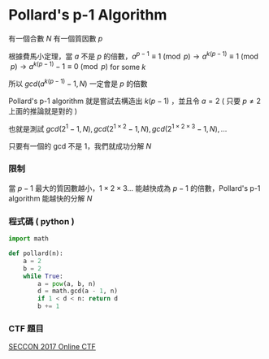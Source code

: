 # Pollard's p-1 Algorithm

有一個合數 $N$ 有一個質因數 $p$

根據費馬小定理，當 $a$ 不是 $p$ 的倍數，$a^{p-1} \equiv 1 \pmod{p} \to a^{k(p-1)} \equiv 1 \pmod{p} \to a^{k(p-1)} - 1 \equiv 0 \pmod{p}$ for some $k$

所以 $gcd(a^{k(p-1)} - 1, N)$ 一定會是 $p$ 的倍數

Pollard's p-1 algorithm 就是嘗試去構造出 $k(p-1)$ ，並且令 $a = 2$ ( 只要 $p \ne 2$ 上面的推論就是對的 )

也就是測試 $gcd(2^{1} - 1, N), gcd(2^{1 \times 2} - 1, N), gcd(2^{1 \times 2 \times 3} - 1, N), ...$

只要有一個的 gcd 不是 1，我們就成功分解 $N$

### 限制

當 $p-1$ 最大的質因數越小，$1 \times 2 \times 3 ...$ 能越快成為 $p - 1$ 的倍數，Pollard's p-1 algorithm 能越快的分解 $N$

### 程式碼 ( python )

```python
import math

def pollard(n):
    a = 2
    b = 2
    while True:
        a = pow(a, b, n)
        d = math.gcd(a - 1, n)
        if 1 < d < n: return d
        b += 1
```

### CTF 題目

[SECCON 2017 Online CTF](https://ctftime.org/task/5056)

